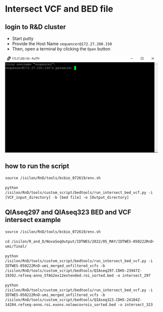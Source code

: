 # Intersect VCF and BED file

## login to R\&D cluster

- Start putty
- Provide the Host Name `sequencer@172.27.200.150`
- Then, open a terminal by clicking the `Open` button

![Screenshot](image/putty_login.png)  

## how to run the script

```
source /isilon/RnD/tools/bcbio_072619/env.sh

python /isilon/RnD/tools/custom_script/bedtools/run_intersect_bed_vcf.py -i [VCF_input_directory] -b [bed file] -o [Output_directory]
```

## QIAseq297 and QIAseq323 BED and VCF intersect example
```
source /isilon/RnD/tools/bcbio_072619/env.sh

cd /isilon/R_and_D/NovaSeqOutput/IDTWES/2022/05_MAY/IDTWES-050222RnD-umi/final/

python /isilon/RnD/tools/custom_script/bedtools/run_intersect_bed_vcf.py -i IDTWES-050222RnD-umi_merged_unfiltered_vcfs -b /isilon/RnD/tools/custom_script/bedtools/QIAseq297.CDHS-23947Z-19392.refseq-anno_STAG2ex12extended.roi_sorted.bed -o intersect_297

python /isilon/RnD/tools/custom_script/bedtools/run_intersect_bed_vcf.py -i IDTWES-050222RnD-umi_merged_unfiltered_vcfs -b /isilon/RnD/tools/custom_script/bedtools/QIAseq323.CDHS-24104Z-14204.refseq-anno.roi.exons.nolowcovrois_sorted.bed -o intersect_323
```
